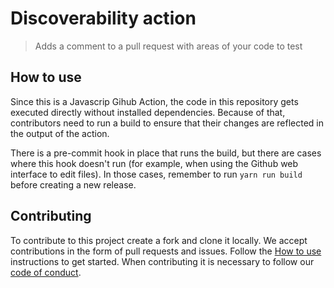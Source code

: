 # Discoverability action

> Adds a comment to a pull request with areas of your code to test


## How to use

Since this is a Javascrip Gihub Action, the code in this repository gets executed directly without installed dependencies. Because of that, contributors need to run a build to ensure that their changes are reflected in the output of the action.

There is a pre-commit hook in place that runs the build, but there are cases where this hook doesn't run (for example, when using the Github web interface to edit files). In those cases, remember to run `yarn run build` before creating a new release.

## Contributing

To contribute to this project create a fork and clone it locally. We accept contributions in the form of pull requests and issues. Follow the [How to use](#how-to-use) instructions to get started. When contributing it is necessary to follow our [code of conduct](CODE_OF_CONDUCT.md).
